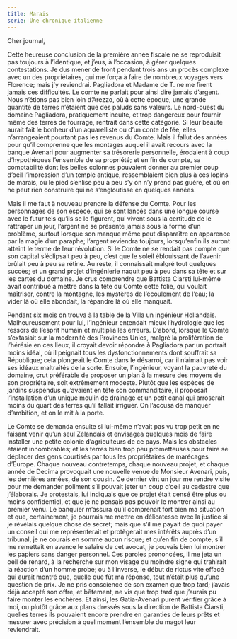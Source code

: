 ```yaml
---
title: Marais
serie: Une chronique italienne
---
```

Cher journal,

Cette heureuse conclusion de la première année fiscale ne se reproduisit pas
toujours à l’identique, et j’eus, à l’occasion, à gérer quelques contestations.
Je dus mener de front pendant trois ans un procès complexe avec un des
propriétaires, qui me força à faire de nombreux voyages vers Florence; mais j’y
reviendrai. Pagliadora et Madame de T. ne me firent jamais ces difficultés. Le
comte ne parlait pour ainsi dire jamais d’argent. Nous n’étions pas bien loin
d’Arezzo, où à cette époque, une grande quantité de terres n’étaient que des
paluds sans valeurs. Le nord-ouest du domaine Pagliadora, pratiquement inculte,
et trop dangereux pour fournir même des terres de fourrage, rentrait dans cette
catégorie. Si leur beauté aurait fait le bonheur d’un aquarelliste ou d’un
conte de fée, elles n’arrangeaient pourtant pas les revenus du Comte. Mais il
fallut des années pour qu’il comprenne que les montages auquel il avait recours
avec la banque Avenari pour augmenter sa trésorerie personnelle, érodaient à
coup d’hypothèques l’ensemble de sa propriété; et en fin de compte, sa
comptabilité dont les belles colonnes pouvaient donner au premier coup d’oeil
l’impression d’un temple antique, ressemblaient bien plus à ces lopins de
marais, où le pied s’enlise peu à peu s’y on n’y prend pas guère, et où on ne
peut rien construire qui ne s’engloutisse en quelques années.

Mais il me faut à nouveau prendre la défense du Comte. Pour les personnages de
son espèce, qui se sont lancés dans une longue course avec le futur tels qu’ils
se le figurent, qui vivent sous la certitude de le rattraper un jour, l’argent
ne se présente jamais sous la forme d’un problème, surtout lorsque son manque
même peut disparaître en apparence par la magie d’un paraphe; l’argent
reviendra toujours, lorsqu’enfin ils auront atteint le terme de leur
révolution. Si le Comte ne se rendait pas compte que son capital s’éclipsait
peu à peu, c’est que le soleil éblouissant de l’avenir brûlait peu à peu sa
rétine. Au reste, il connaissait malgré tout quelques succès; et un grand
projet d’ingénierie naquit peu à peu dans sa tête et sur les cartes du domaine.
Je crus comprendre que Battista Ciarsti lui-même avait contribué à mettre dans
la tête du Comte cette folie, qui voulait maîtriser, contre la montagne, les
mystères de l’écoulement de l’eau; la vider là où elle abondait, la répandre là
où elle manquait.

Pendant six mois on trouva à la table de la Villa un ingénieur Hollandais.
Malheureusement pour lui, l’ingénieur entendait mieux l’hydrologie que les
ressors de l’esprit humain et multiplia les erreurs. D’abord, lorsque le Comte
s’extasiait sur la modernité des Provinces Unies, malgré la prolifération de
l’hérésie en ces lieux, il croyait devoir répondre à Pagliadora par un portrait
moins idéal, où il peignait tous les dysfonctionnements dont souffrait sa
République; cela plongeait le Comte dans le désarroi, car il n’aimait pas voir
ses idéaux maltraités de la sorte. Ensuite, l’ingénieur, voyant la pauvreté du
domaine, crut préférable de proposer un plan à la mesure des moyens de son
propriétaire, soit extrêmement modeste. Plutôt que les espèces de jardins
suspendus qu’avaient en tête son commanditaire, il proposait l’installation
d’un unique moulin de drainage et un petit canal qui arroserait moins du quart
des terres qu’il fallait irriguer. On l’accusa de manquer d’ambition, et on le
mit à la porte.

Le Comte se demanda ensuite si lui-même n’avait pas vu trop petit en ne faisant
venir qu’un seul Zélandais et envisagea quelques mois de faire installer une
petite colonie d’agriculteurs de ce pays. Mais les obstacles étaient
innombrables; et les terres bien trop peu prometteuses pour faire se déplacer
des gens courtisés par tous les propriétaires de marécages d’Europe. Chaque
nouveau contretemps, chaque nouveau projet, et chaque année de Decima
provoquait une nouvelle venue de Monsieur Avenari, puis, les dernières années,
de son cousin. Ce dernier vint un jour me rendre visite pour me demander
poliment s’il pouvait jeter un coup d’oeil au cadastre que j’élaborais. Je
protestais, lui indiquais que ce projet était censé être plus ou moins
confidentiel, et que je ne pensais pas pouvoir le montrer ainsi au premier
venu. Le banquier m’assura qu’il comprenait fort bien ma situation et que,
certainement, je pourrais me mettre en délicatesse avec la justice si je
révélais quelque chose de secret; mais que s’il me payait de quoi payer un
conseil qui me représenterait et protègerait mes intérêts auprès d’un tribunal,
je ne courais en somme aucun risque; et qu’en fin de compte, s’il me remettait
en avance le salaire de cet avocat, je pouvais bien lui montrer les papiers
sans danger personnel. Ces paroles prononcées, il me jeta un oeil de renard, à
la recherche sur mon visage du moindre signe qui trahirait la réaction d’un
homme probe; ou à l’inverse, le début de rictus vite effacé qui aurait montré
que, quelle que fût ma réponse, tout n’était plus qu’une question de prix. Je
ne pris conscience de son examen que trop tard; j’avais déjà accepté son offre,
et bêtement, ne vis que trop tard que j’aurais pu faire monter les enchères. Et
ainsi, les Gatia-Avenari purent vérifier grâce à moi, ou plutôt grâce aux plans
dressés sous la direction de Battista Ciarsti, quelles terres ils pouvaient
encore prendre en garanties de leurs prêts et mesurer avec précision à quel
moment l’ensemble du magot leur reviendrait.
